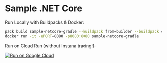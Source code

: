 # Sample .NET Core

Run Locally with Buildpacks & Docker:

```sh
pack build sample-netcore-gradle --buildpack from=builder --buildpack containers.instana.io/instana/release/google/buildpack --builder gcr.io/buildpacks/builder
docker run -it -ePORT=8080 -p8080:8080 sample-netcore-gradle
```

Run on Cloud Run (without Instana tracing!):

[![Run on Google Cloud](https://deploy.cloud.run/button.svg)](https://deploy.cloud.run)
